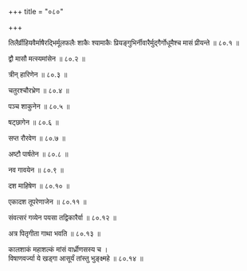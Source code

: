 +++
title = "०८०"

+++

तिलैर्व्रीहियवैर्माषैरद्भिर्मूलफलैः शाकैः श्यामाकैः प्रियङ्गुभिर्नीवारैर्मुद्गैर्गोधूमैश्च मासं प्रीयन्ते ॥ ८०.१ ॥

द्वौ मासौ मत्स्यमांसेन ॥ ८०.२ ॥

त्रीन् हारिणेन ॥ ८०.३ ॥

चतुरश्चौरभ्रेण ॥ ८०.४ ॥

पञ्च शाकुनेन ॥ ८०.५ ॥

षट्छागेन ॥ ८०.६ ॥

सप्त रौरवेण ॥ ८०.७ ॥

अष्टौ पार्षतेन ॥ ८०.८ ॥

नव गावयेन ॥ ८०.९ ॥

दश माहिषेण ॥ ८०.१० ॥

एकादश तूपरेणाजेन ॥ ८०.११ ॥

संवत्सरं गव्येन पयसा तद्विकारैर्वा ॥ ८०.१२ ॥

अत्र पितृगीता गाथा भवति ॥ ८०.१३ ॥

कालशाकं महाशल्कं मांसं वार्ध्रीणसस्य च  ।  
विषाणवर्ज्या ये खड्गा आसूर्यं तांस्तु भुङ्क्ष्महे  ॥ ८०.१४ ॥



